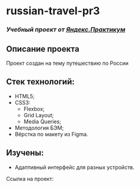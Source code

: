 # russian-travel-pr3

### *Учебный проект от [Яндекс.Практикум](https://practicum.yandex.ru/web/)*

## Описание проекта
Проект создан на тему путешествию по России

## Стек технологий:
- HTML5;
- CSS3:
  - Flexbox;
  - Grid Layout;
  - Media Queries;
- Методология БЭМ;
- Вёрстка по макету из Figma.

## Изучены:
- Адаптивный интерфейс для разных устройств.

Ссылка на проект:
